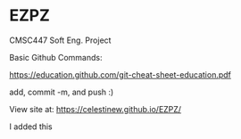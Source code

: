 # EZPZ
CMSC447 Soft Eng. Project

Basic Github Commands: 

https://education.github.com/git-cheat-sheet-education.pdf

add, commit -m, and push :) 

View site at: https://celestinew.github.io/EZPZ/

I added this
